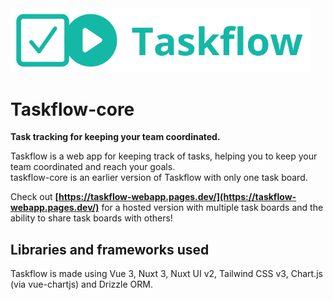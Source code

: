 <img src="logo-github.webp" alt="Taskflow logo" width="480px">

# Taskflow-core

**Task tracking for keeping your team coordinated.**

Taskflow is a web app for keeping track of tasks, helping you to keep your team coordinated and reach your goals.  
taskflow-core is an earlier version of Taskflow with only one task board. 

Check out **[https://taskflow-webapp.pages.dev/](https://taskflow-webapp.pages.dev/)** for a hosted version with multiple task boards and the ability to share task boards with others!

## Libraries and frameworks used

Taskflow is made using Vue 3, Nuxt 3, Nuxt UI v2, Tailwind CSS v3, Chart.js (via vue-chartjs) and Drizzle ORM.


